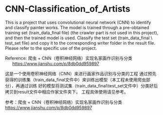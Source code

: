 # CNN-Classification_of_Artists
This is a project that uses convolutional neural network (CNN) to identify and classify painter works. 
The model is trained through a pre-obtained training set (train_data_final file) (the crawler part is 
not used in this project), and then the trained model is used. Classify the test set (train_data_final \ test_set file) 
and copy it to the corresponding writer folder in the result file.
Please refer to the specific use of the project.

Reference: 爬虫 + CNN（卷积神经网络）实现名家画作识别与分类
      https://www.jianshu.com/p/8db0dd959897

这是一个使用卷积神经网络（CNN）来进行画家作品识别与分类的工程
通过预先获得的训练集（train_data_final文件中）来训练出模型（本工程未使用爬虫部分），再通过训练
好的模型将测试集（train_data_final\test_set文件中）分类好后拷贝到result文件中相应作家文件夹下。
工程具体使用请见参考。

参考：爬虫 + CNN（卷积神经网络）实现名家画作识别与分类 
      https://www.jianshu.com/p/8db0dd959897
